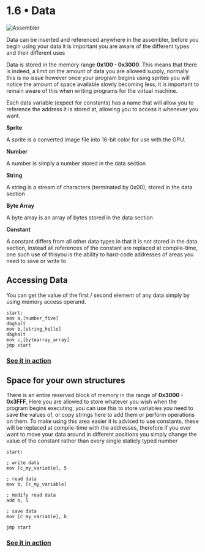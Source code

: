 1.6 • Data
===================

![Assembler](/img/lesson-resource/data-list.png)

Data can be inserted and referenced anywhere in the assembler, before you begin using your data it is important you are aware of the different types and their different uses

Data is stored in the memory range **0x100 - 0x3000**. This means that there is indeed, a limit on the amount of data you are allowed supply, normally this is no issue however once your program begins using sprites you will notice the amount of space available slowly becoming less, it is important to remain aware of this when writing programs for the virtual machine.

Each data variable (expect for constants) has a name that will allow you to reference the address it is stored at, allowing you to access it whenever you want.

**Sprite**

A sprite is a converted image file into 16-bit color for use with the GPU.

**Number**

A number is simply a number stored in the data section

**String**

A string is a stream of characters (terminated by 0x00), stored in the data section

**Byte Array**

A byte array is an array of bytes stored in the data section

**Constant**

A constant differs from all other data types in that it is not stored in the data section, instead all references of the constant are replaced at compile-time, one such use of thisyou is the ability to hard-code addresses of areas you need to save or write to

Accessing Data
----

You can get the value of the first / second element of any data simply by using memory access operand.

	start: 
	mov a,[number_five]
	dbghalt
	mov b,[string_hello]
	dbghalt
	mov c,[bytearray_array]
	jmp start


### [See it in action](../../../projects/5f9cc1)

Space for your own structures
----

There is an entire reserved block of memory in the range of **0x3000 - 0x3FFF**, Here you are allowed to store whatever you wish when the program begins executing, you can use this to store variables you need to save the values of, or copy strings here to add them or perform operations on them.
To make using this area easier it is advised to use constants, these will be replaced at compile-time with the addresses, therefore if you ever want to move your data around in different positions you simply change the value of the constant rather than every single staticly typed number

	start: 

	; write data
	mov [c_my_variable], 5

	; read data
	mov b, [c_my_variable]

	; modify read data
	add b, 5

	; save data
	mov [c_my_variable], b

	jmp start
	
### [See it in action](../../../projects/3cd59f)
